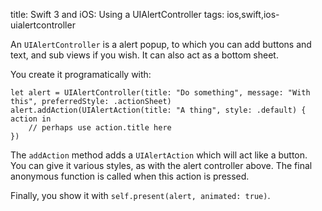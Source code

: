 title: Swift 3 and iOS: Using a UIAlertController
tags: ios,swift,ios-uialertcontroller

An `UIAlertController` is a alert popup, to which you can add buttons and text, and sub views if you wish. It can also act as a bottom sheet.

You create it programatically with:

    let alert = UIAlertController(title: "Do something", message: "With this", preferredStyle: .actionSheet)
    alert.addAction(UIAlertAction(title: "A thing", style: .default) { action in
        // perhaps use action.title here
    })

The `addAction` method adds a `UIAlertAction` which will act like a button. You can give it various styles, as with the alert controller above. The final anonymous function is called when this action is pressed.

Finally, you show it with `self.present(alert, animated: true)`.
